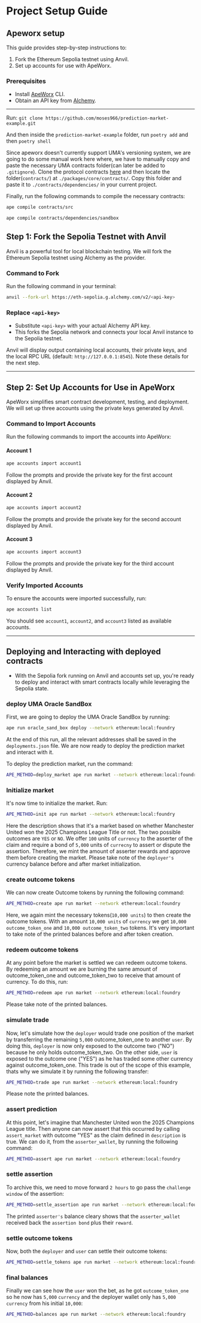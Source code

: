 # Project Setup Guide

## Apeworx setup

This guide provides step-by-step instructions to:

1. Fork the Ethereum Sepolia testnet using Anvil.
2. Set up accounts for use with ApeWorx.

### Prerequisites

- Install [ApeWorx](https://docs.apeworx.io/ape/stable/) CLI.
- Obtain an API key from [Alchemy](https://www.alchemy.com/).

---
Run: `git clone https://github.com/moses966/prediction-market-example.git`

And then inside the `prediction-market-example` folder, run `poetry add` and then `poetry shell`

Since apeworx doesn't currently support UMA's versioning system, we are going to do some manual work here where, we have to manually copy and paste the necessary UMA contracts folder(can later be added to `.gitignore`).
Clone the protocol contracts [here](https://github.com/UMAprotocol/protocol/tree/9bfbbe98bed0ac7d9c924115018bb0e26987e2b5) and then locate the folder(`contracts/`) at `./packages/core/contracts/`. Copy this folder and paste it to `./contracts/dependencies/` in your current project.

Finally, run the following commands to compile the necessary contracts:

```bash
ape compile contracts/src
```

```bash
ape compile contracts/dependencies/sandbox
```

## Step 1: Fork the Sepolia Testnet with Anvil

Anvil is a powerful tool for local blockchain testing. We will fork the Ethereum Sepolia testnet using Alchemy as the provider.

### Command to Fork

Run the following command in your terminal:

```bash
anvil --fork-url https://eth-sepolia.g.alchemy.com/v2/<api-key>
```

### Replace `<api-key>`

- Substitute `<api-key>` with your actual Alchemy API key.
- This forks the Sepolia network and connects your local Anvil instance to the Sepolia testnet.

Anvil will display output containing local accounts, their private keys, and the local RPC URL (default: `http://127.0.0.1:8545`). Note these details for the next step.

---

## Step 2: Set Up Accounts for Use in ApeWorx

ApeWorx simplifies smart contract development, testing, and deployment. We will set up three accounts using the private keys generated by Anvil.

### Command to Import Accounts

Run the following commands to import the accounts into ApeWorx:

#### Account 1

```bash
ape accounts import account1
```

Follow the prompts and provide the private key for the first account displayed by Anvil.

#### Account 2

```bash
ape accounts import account2
```

Follow the prompts and provide the private key for the second account displayed by Anvil.

#### Account 3

```bash
ape accounts import account3
```

Follow the prompts and provide the private key for the third account displayed by Anvil.

### Verify Imported Accounts

To ensure the accounts were imported successfully, run:

```bash
ape accounts list
```

You should see `account1`, `account2`, and `account3` listed as available accounts.

---

## Deploying and Interacting with deployed contracts

- With the Sepolia fork running on Anvil and accounts set up, you're ready to deploy and interact with smart contracts locally while leveraging the Sepolia state.

### deploy UMA Oracle SandBox

First, we are going to deploy the UMA Oracle SandBox by running:

```bash
ape run oracle_sand_box deploy --network ethereum:local:foundry
```

At the end of this run, all the relevant addresses shall be saved in the `deployments.json` file.
We are now ready to deploy the prediction market and interact with it.

To deploy the prediction market, run the command:

```bash
APE_METHOD=deploy_market ape run market --network ethereum:local:foundry
```

### Initialize market

It's now time to initialize the market. Run:

```bash
APE_METHOD=init ape run market --network ethereum:local:foundry
```

Here the description shows that it's a market based on whether Manchester United won the 2025 Champions League Title or not. The two possible outcomes are `YES` or `NO`. We offer `100` units of `currency` to the asserter of the claim and require a bond of `5,000` units of `currecny` to assert or dispute the assertion. Therefore, we mint the amount of asserter rewards and approve them before creating the market.
Please take note of the `deployer's` currency balance before and after market initialization.

### create outcome tokens

We can now create Outcome tokens by running the following command:

```bash
APE_METHOD=create ape run market --network ethereum:local:foundry
```

Here, we again mint the necessary tokens(`10,000 units`) to then create the outcome tokens.
With an amount `10,000 units` of `currency` we get `10,000 outcome_token_one` and `10,000 outcome_token_two` tokens.
It's very important to take note of the printed balances before and after token creation.

### redeem outcome tokens

At any point before the market is settled we can redeem outcome tokens. By redeeming an amount we are burning the same amount of outcome_token_one and outcome_token_two to receive that amount of currency.
To do this, run:

```bash
APE_METHOD=redeem ape run market --network ethereum:local:foundry
```

Please take note of the printed balances.

### simulate trade

Now, let's simulate how the `deployer` would trade one position of the market by transferring the remaining `5,000` outcome_token_one to another `user`. By doing this, `deployer` is now only exposed to the outcome two ("NO") because he only holds outcome_token_two. On the other side, `user` is exposed to the outcome one ("YES") as he has traded some other currency against outcome_token_one. This trade is out of the scope of this example, thats why we simulate it by running the following transfer:

```bash
APE_METHOD=trade ape run market --network ethereum:local:foundry
```

Please note the printed balances.

### assert prediction

At this point, let's imagine that Manchester United won the 2025 Champions League title. Then anyone can now assert that this occurred by calling `assert_market` with outcome "YES" as the claim defined in `description` is true. We can do it, from the `asserter_wallet`, by running the following command:

```bash
APE_METHOD=assert ape run market --network ethereum:local:foundry
```

### settle assertion

To archive this, we need to move forward `2 hours` to go pass the `challenge window` of the assertion:

```bash
APE_METHOD=settle_assertion ape run market --network ethereum:local:foundry
```

The printed `asserter's` balance cleary shows that the `asserter_wallet` received back the `assertion bond` plus their `reward`.

### settle outcome tokens

Now, both the `deployer` and `user` can settle their outcome tokens:

```bash
APE_METHOD=settle_tokens ape run market --network ethereum:local:foundry
```

### final balances

Finally we can see how the `user` won the bet, as he got `outcome_token_one` so he now has `5,000` `currency` and the deployer wallet only has `5,000` `currency` from his initial `10,000`:

```bash
APE_METHOD=balances ape run market --network ethereum:local:foundry
```
